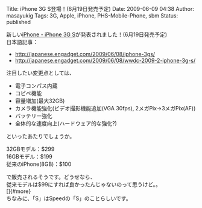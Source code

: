 Title: iPhone 3G S登場！(6月19日発売予定)
Date: 2009-06-09 04:38
Author: masayukig
Tags: 3G, Apple, iPhone, PHS-Mobile-Phone, sbm
Status: published

新しい[iPhone - iPhone 3G
S](http://www.apple.com/jp/iphone/iphone-3g-s/)が発表されました！(6月19日発売予定)  
日本語記事：

-   <http://japanese.engadget.com/2009/06/08/iphone-3gs/>
-   <http://japanese.engadget.com/2009/06/08/wwdc-2009-2-iphone-3g-s/>

注目したい変更点としては、

-   電子コンパス内蔵
-   コピペ機能
-   容量増加(最大32GB)
-   カメラ機能強化(ビデオ撮影機能追加(VGA 30fps), 2メガPix→3メガPix(AF))
-   バッテリー強化
-   全体的な速度向上(ハードウェア的な強化?)

といったあたりでしょうか。

32GBモデル：\$299  
16GBモデル：\$199  
従来のiPhone(8GB)：\$100

で販売されるそうです。どうせなら、  
従来モデルは\$99にすれば良かったんじゃないのって思うけど。。  
[]{#more}  
ちなみに、「S」はSpeedの「S」のことらしいです。

